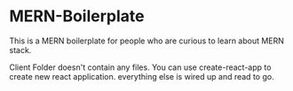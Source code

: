 # MERN-Boilerplate
This is a MERN boilerplate for people who are curious to learn about MERN stack.


Client Folder doesn't contain any files. You can use create-react-app to create new react application. everything else is wired up and read to go.
